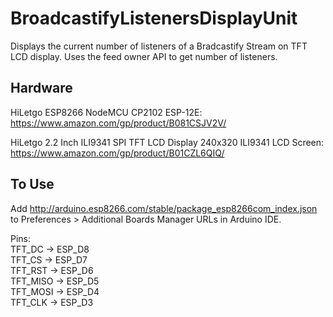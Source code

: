 # BroadcastifyListenersDisplayUnit

Displays the current number of listeners of a Bradcastify Stream on TFT LCD display.
Uses the feed owner API to get number of listeners.

## Hardware
HiLetgo ESP8266 NodeMCU CP2102 ESP-12E:
https://www.amazon.com/gp/product/B081CSJV2V/

HiLetgo 2.2 Inch ILI9341 SPI TFT LCD Display 240x320 ILI9341 LCD Screen:
https://www.amazon.com/gp/product/B01CZL6QIQ/

## To Use
Add http://arduino.esp8266.com/stable/package_esp8266com_index.json to Preferences > Additional Boards Manager URLs in Arduino IDE.  
  
Pins:  
TFT_DC -> ESP_D8  
TFT_CS -> ESP_D7  
TFT_RST -> ESP_D6  
TFT_MISO -> ESP_D5  
TFT_MOSI -> ESP_D4  
TFT_CLK -> ESP_D3
